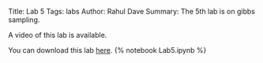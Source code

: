 Title: Lab 5
Tags: labs
Author: Rahul Dave
Summary: The 5th lab is on gibbs sampling.


A video of this lab is  available.

You can download this lab [here]({filename}/../../notebooks/Lab5.ipynb).
{% notebook Lab5.ipynb %}